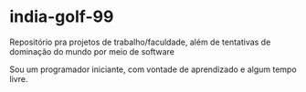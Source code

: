 # india-golf-99
Repositório pra projetos de trabalho/faculdade, além de tentativas de dominação do mundo por meio de software

Sou um programador iniciante, com vontade de aprendizado e algum tempo livre.
